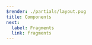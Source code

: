 ```yaml
---
$render: ./partials/layout.pug
title: Components
next:
  label: Fragments
  link: fragments
---
```

